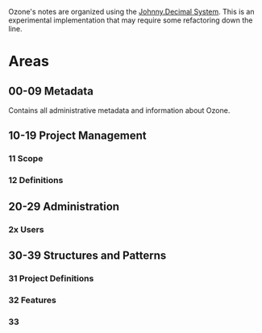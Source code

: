 Ozone's notes are organized using the [Johnny.Decimal System](https://johnnydecimal.com). This is an experimental implementation that may require some refactoring down the line. 

# Areas
## 00-09 Metadata 
Contains all administrative metadata and information about Ozone. 

## 10-19 Project Management
### 11 Scope
### 12 Definitions
### 

## 20-29 Administration
### 2x Users 

## 30-39 Structures and Patterns
### 31 Project Definitions
### 32 Features
### 33 
